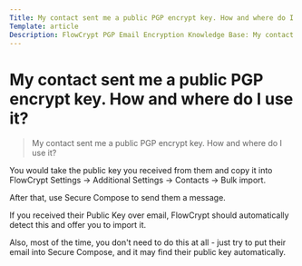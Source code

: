 ```yaml
---
Title: My contact sent me a public PGP encrypt key. How and where do I use it?
Template: article
Description: FlowCrypt PGP Email Encryption Knowledge Base: My contact sent me a public PGP encrypt key. How and where do I use it?
---
```


# My contact sent me a public PGP encrypt key. How and where do I use it?

> My contact sent me a public PGP encrypt key. How and where do I use it?

You would take the public key you received from them and copy it into FlowCrypt Settings -> Additional Settings -> Contacts -> Bulk import.

After that, use Secure Compose to send them a message.

If you received their Public Key over email, FlowCrypt should automatically detect this and offer you to import it.

Also, most of the time, you don't need to do this at all - just try to put their email into Secure Compose, and it may find their public key automatically.